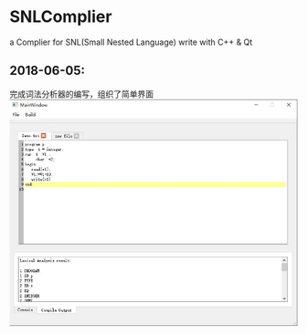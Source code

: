# SNLComplier
a Complier for SNL(Small Nested Language) write with C++ &amp; Qt

## 2018-06-05:
  完成词法分析器的编写，组织了简单界面
  ![github](https://github.com/jiangbianyiye/SNLComplier/blob/master/img/demoV1.JPG)
